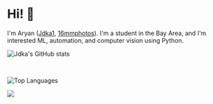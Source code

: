 # Hi! 👋

I'm Aryan ([Jdka1](https://github.com/Jdka1), [16mmphotos](https://www.instagram.com/16mmphotos)). I'm a student in the Bay Area, and I'm interested ML, automation, and computer vision using Python.

![Jdka's GitHub stats](https://github-readme-stats.vercel.app/api?username=Jdka1&theme=radical&show_icons=true&count_private=true)

<br>

![Top Languages](https://github-readme-stats.vercel.app/api/top-langs/?username=Jdka1&layout=compact&theme=radical)



![](https://github-profile-summary-cards.vercel.app/api/cards/profile-details?username=Jdka1&theme=radical)
